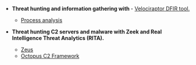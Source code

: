 - <b>Threat hunting and information gathering with </b>- [Velociraptor DFIR tool.](https://github.com/Hacosta21/Velociraptor-tool)
  
  - [Process analysis](https://github.com/Hacosta21/Process-analysis)


- <b>Threat hunting C2 servers and malware with Zeek and Real Intelligence Threat Analytics (RITA).</b>


  - [Zeus](https://github.com/Hacosta21/Zeus-Trojan)
  - [Octopus C2 Framework](https://github.com/Hacosta21/Octopus-C2-framework)
    

  





